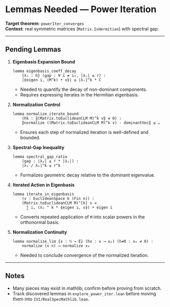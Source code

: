 # Lemmas Needed — Power Iteration

**Target theorem**: `powerIter_converges`  
**Context**: real symmetric matrices (`Matrix.IsHermitian`) with spectral gap.

---

## Pending Lemmas

1. **Eigenbasis Expansion Bound**
   ```lean
   lemma eigenbasis_coeff_decay
       {λ₁ : ℝ} (gap : ∀ i ≠ i₀, |λᵢ| ≤ r) :
       |⟪eigen i, (M^k) • v⟫| ≤ |λᵢ|^k * C
   ```
   - Needed to quantify the decay of non-dominant components.
   - Requires expressing iterates in the Hermitian eigenbasis.

2. **Normalization Control**
   ```lean
   lemma normalize_iterate_bound
       (hk : ‖(Matrix.toEuclideanCLM M)^k v‖ ≠ 0) :
       ‖normalize ((Matrix.toEuclideanCLM M)^k v) - dominantVec‖ ≤ …
   ```
   - Ensures each step of normalized iteration is well-defined and bounded.

3. **Spectral-Gap Inequality**
   ```lean
   lemma spectral_gap_ratio
       (gap : |λ₂| ≤ r * |λ₁|) :
       |λ₂ / λ₁|^k ≤ r^k
   ```
   - Formalizes geometric decay relative to the dominant eigenvalue.

4. **Iterated Action in Eigenbasis**
   ```lean
   lemma iterate_in_eigenbasis
       (v : EuclideanSpace ℝ (Fin n)) :
       (Matrix.toEuclideanCLM M)^[k] v =
         ∑ i, (λᵢ ^ k * ⟪eigen i, v⟫) • eigen i
   ```
   - Converts repeated application of `M` into scalar powers in the orthonormal basis.

5. **Normalization Continuity**
   ```lean
   lemma normalize_lim {x : ℕ → E} (hx : x ⟶ x₀) (h≠0 : x₀ ≠ 0) :
       normalize (x n) ⟶ normalize x₀
   ```
   - Needed to conclude convergence of the normalized iteration.

---

## Notes

- Many pieces may exist in mathlib; confirm before proving from scratch.
- Track discovered lemmas in `explore_power_iter.lean` before moving them into `IVI/RealSpecMathlib.lean`.

